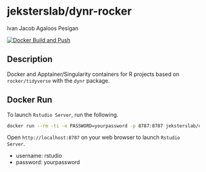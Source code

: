 jeksterslab/dynr-rocker
=======================
Ivan Jacob Agaloos Pesigan

<!-- badges: start -->
[![Docker Build and Push](https://github.com/jeksterslab/docker-dynr-rocker/actions/workflows/docker-build-push.yml/badge.svg)](https://github.com/jeksterslab/docker-dynr-rocker/actions/workflows/docker-build-push.yml)
<!-- badges: end -->

## Description

Docker and Apptainer/Singularity containers for R projects based on `rocker/tidyverse` with the `dynr` package.

## Docker Run

To launch `Rstudio Server`, run the following.

```bash
docker run --rm -ti -e PASSWORD=yourpassword -p 8787:8787 jeksterslab/dynr-rocker
```

Open `http://localhost:8787` on your web browser to launch `Rstudio Server`.

- username: rstudio
- password: yourpassword
